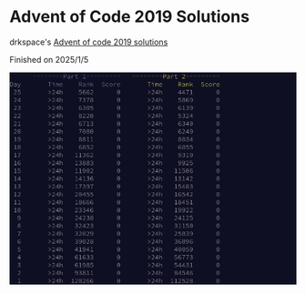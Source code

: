 # Advent of Code 2019 Solutions

drkspace's [Advent of code 2019 solutions](https://adventofcode.com/2019)

Finished on 2025/1/5

![Leaderboard Times](/media/Leaderboard%20-%20Advent%20of%20Code%202019.png)